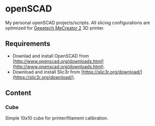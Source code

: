 # openSCAD

My personal openSCAD projects/scripts. All slicing configurations are optimized for [Geeetech  MeCreator 2](http://www.geeetech.com/wiki/index.php/MeCreator_2_Desktop_3D_Printer) 3D printer.

## Requirements 

* Downlad and install OpenSCAD from [http://www.openscad.org/downloads.html](http://www.openscad.org/downloads.html).
* Download and install Slic3r from [https://slic3r.org/download/](https://slic3r.org/download/).

## Content

### Cube
Simple 10x10 cube for printer/filament calibration.